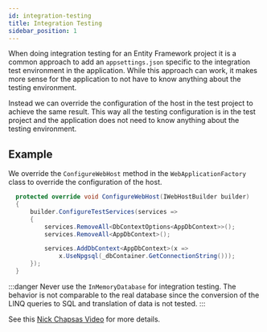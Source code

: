 ```yaml
---
id: integration-testing
title: Integration Testing
sidebar_position: 1
---
```


When doing integration testing for an Entity Framework project it is a common approach to add an `appsettings.json` specific to the integration test environment in the application. While this approach can work, it makes more sense for the application to not have to know anything about the testing environment.

Instead we can override the configuration of the host in the test project to achieve the same result. This way all the testing configuration is in the test project and the application does not need to know anything about the testing environment.

## Example

We override the `ConfigureWebHost` method in the `WebApplicationFactory` class to override the configuration of the host.

```csharp
  protected override void ConfigureWebHost(IWebHostBuilder builder)
  {
      builder.ConfigureTestServices(services =>
      {
          services.RemoveAll<DbContextOptions<AppDbContext>>();
          services.RemoveAll<AppDbContext>();

          services.AddDbContext<AppDbContext>(x =>
              x.UseNpgsql(_dbContainer.GetConnectionString()));
      });
  }
```

:::danger
Never use the `InMemoryDatabase` for integration testing. The behavior is not comparable to the real database since the conversion of the LINQ queries to SQL and translation of data is not tested.
:::

See this [Nick Chapsas Video](https://www.youtube.com/watch?v=K1-n2EoPxiY) for more details.
